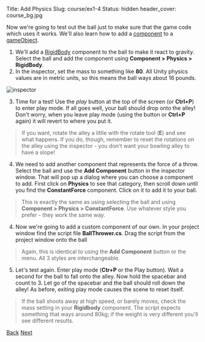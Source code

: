 Title: Add Physics
Slug: course/ex1-4
Status: hidden
header_cover: course_bg.jpg

Now we're going to test out the ball just to make sure that the game code which uses it works. We'll also learn how to add a [component](glossary#component) to a [gameObject](glossary#gameObject).

1. We'll add a [RigidBody](glossary#rigidbody) component to the ball to make it react to gravity. Select the ball and add the component using **Component > Physics > RigidBody**.
2. In the inspector, set the mass to something like **80**. All Unity physics values are in metric units, so this means the ball ways about 16 pounds.

  ![inspector](https://dl.dropboxusercontent.com/u/2977490/Unity%40makerhaus/gfx/Screenshot%202013-10-12%2017.53.59.png)

3. Time for a test! Use the *play* button at the top of the screen (or **Ctrl+P**) to enter play mode.  If all goes well, your ball should drop onto the alley!  Don't worry, when you leave play mode (using the button or **Ctrl+P** again) it will revert to where you put it.  
  > If you want, rotate the alley a little with the rotate tool (**E**) and see what happens. If you do, though, remember to reset the rotations on the alley using the inspector - you don't want your bowling alley to have a slope!
4. We need to add another component that represents the force of a throw. Select the ball and use the **Add Component** button in the inspector window. That will pop up a dialog where you can choose a component to add.  First click on **Physics** to see that category, then scroll down until you find the **ConstantForce** component. Click on it to add it to your ball.
> This is exactly the same as using selecting the ball and using **Component > Physics > ConstantForce**. Use whatever style you prefer - they work the same way.
4. Now we're going to add a custom component of our own. In your project window find the script file **BallThrower.cs**.  Drag the script from the project window onto the ball
  > Again, this is identical to using the **Add Component** button or the menu.  All 3 styles are interchangeable.
5. Let's test again. Enter play mode (**Ctr+P** or the Play button). Wait a second for the ball to fall onto the alley.  Now hold the spacebar and count to 3. Let go of the spacebar and the ball should roll down the alley!  As before, exiting play mode causes the scene to reset itself.
  > If the ball shoots away at high speed, or barely moves, check the mass setting in your **Rigidbody** component. The script expects something that ways around 80kg; if the weight is very different you'll see different results.

[Back](ex1-3) 
[Next](ex1-5)